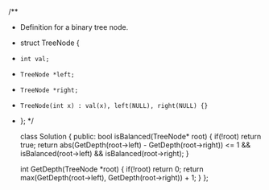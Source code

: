 /**
 * Definition for a binary tree node.
 * struct TreeNode {
 *     int val;
 *     TreeNode *left;
 *     TreeNode *right;
 *     TreeNode(int x) : val(x), left(NULL), right(NULL) {}
 * };
 */

    class Solution {
    public:
    bool isBalanced(TreeNode* root) {
        if(!root)   return true;
        return abs(GetDepth(root->left) - GetDepth(root->right)) <= 1 && isBalanced(root->left) && isBalanced(root->right);
    }

    int GetDepth(TreeNode *root)
    {
        if(!root)   return 0;
        return max(GetDepth(root->left), GetDepth(root->right)) + 1;
    }
    };
